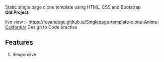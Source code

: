 Static single page clone template using HTML, CSS and Bootstrap <br>
**Old Project**

live view :- <a href="https://royandugu.github.io/Singlepage-template-clone-Anime-California/"> https://royandugu.github.io/Singlepage-template-clone-Anime-California/ </a>
Design to Code practise <br>

## Features
1. Responsive
